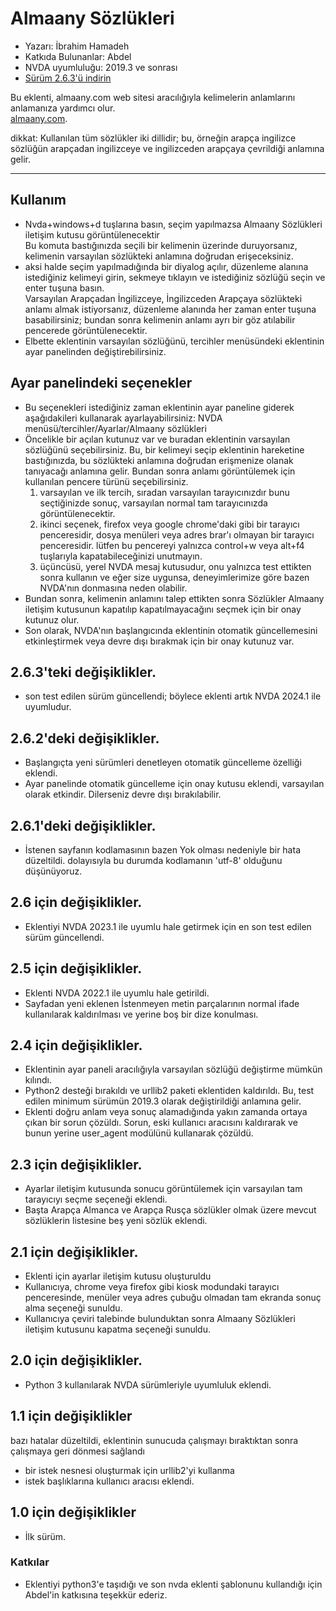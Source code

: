 # Almaany Sözlükleri #

*	Yazarı: İbrahim Hamadeh
*	Katkıda Bulunanlar: Abdel
*	NVDA uyumluluğu: 2019.3 ve sonrası
*	[Sürüm 2.6.3'ü indirin][1]  

Bu eklenti, almaany.com web sitesi aracılığıyla kelimelerin anlamlarını anlamanıza yardımcı olur.  
[almaany.com](https://www.almaany.com/en/dict/ar-en/).

dikkat: Kullanılan tüm sözlükler iki dillidir; bu, örneğin arapça ingilizce sözlüğün arapçadan ingilizceye ve ingilizceden arapçaya çevrildiği anlamına gelir. 

***

## Kullanım

*	Nvda+windows+d tuşlarına basın, seçim yapılmazsa Almaany Sözlükleri iletişim kutusu görüntülenecektir  
Bu komuta bastığınızda seçili bir kelimenin üzerinde duruyorsanız, kelimenin varsayılan sözlükteki anlamına doğrudan erişeceksiniz.  
*	aksi halde seçim yapılmadığında bir diyalog açılır, düzenleme alanına istediğiniz kelimeyi girin, sekmeye tıklayın ve istediğiniz sözlüğü seçin ve enter tuşuna basın.  
Varsayılan Arapçadan İngilizceye, İngilizceden Arapçaya sözlükteki anlamı almak istiyorsanız, düzenleme alanında her zaman enter tuşuna basabilirsiniz; bundan sonra kelimenin anlamı ayrı bir göz atılabilir pencerede görüntülenecektir.  
*	Elbette eklentinin varsayılan sözlüğünü, tercihler menüsündeki eklentinin ayar panelinden değiştirebilirsiniz.  

## Ayar panelindeki seçenekler ##

*	Bu seçenekleri istediğiniz zaman eklentinin ayar paneline giderek aşağıdakileri kullanarak ayarlayabilirsiniz:
NVDA menüsü/tercihler/Ayarlar/Almaany sözlükleri  
*	Öncelikle bir açılan kutunuz var ve buradan eklentinin varsayılan sözlüğünü seçebilirsiniz.
Bu, bir kelimeyi seçip eklentinin hareketine bastığınızda, bu sözlükteki anlamına doğrudan erişmenize olanak tanıyacağı anlamına gelir.
Bundan sonra anlamı görüntülemek için kullanılan pencere türünü seçebilirsiniz.  
	1.	varsayılan ve ilk tercih, sıradan varsayılan tarayıcınızdır
bunu seçtiğinizde sonuç, varsayılan normal tam tarayıcınızda görüntülenecektir.  
	2.	ikinci seçenek, firefox veya google chrome'daki gibi bir tarayıcı penceresidir, dosya menüleri veya adres brar'ı olmayan bir tarayıcı penceresidir.
lütfen bu pencereyi yalnızca control+w veya alt+f4 tuşlarıyla kapatabileceğinizi unutmayın.  
	3.	üçüncüsü, yerel NVDA mesaj kutusudur, onu yalnızca test ettikten sonra kullanın ve eğer size uygunsa, deneyimlerimize göre bazen NVDA'nın donmasına neden olabilir.  
*	Bundan sonra, kelimenin anlamını talep ettikten sonra Sözlükler Almaany iletişim kutusunun kapatılıp kapatılmayacağını seçmek için bir onay kutunuz olur.  
*	Son olarak, NVDA'nın başlangıcında eklentinin otomatik güncellemesini etkinleştirmek veya devre dışı bırakmak için bir onay kutunuz var.

## 2.6.3'teki değişiklikler.

*	son test edilen sürüm güncellendi; böylece eklenti artık NVDA 2024.1 ile uyumludur.

## 2.6.2'deki değişiklikler.

*	Başlangıçta yeni sürümleri denetleyen otomatik güncelleme özelliği eklendi.
*	Ayar panelinde otomatik güncelleme için onay kutusu eklendi, varsayılan olarak etkindir. Dilerseniz devre dışı bırakılabilir.

## 2.6.1'deki değişiklikler.

*	İstenen sayfanın kodlamasının bazen Yok olması nedeniyle bir hata düzeltildi.
dolayısıyla bu durumda kodlamanın 'utf-8' olduğunu düşünüyoruz.

## 2.6 için değişiklikler.

*	Eklentiyi NVDA 2023.1 ile uyumlu hale getirmek için en son test edilen sürüm güncellendi.
 
## 2.5 için değişiklikler.

*	Eklenti NVDA 2022.1 ile uyumlu hale getirildi.
*	Sayfadan yeni eklenen İstenmeyen metin parçalarının normal ifade kullanılarak kaldırılması ve yerine boş bir dize konulması.

## 2.4 için değişiklikler.

*	Eklentinin ayar paneli aracılığıyla varsayılan sözlüğü değiştirme mümkün kılındı.
*	Python2 desteği bırakıldı ve urllib2 paketi eklentiden kaldırıldı.
Bu, test edilen minimum sürümün 2019.3 olarak değiştirildiği anlamına gelir.  
*	Eklenti doğru anlam veya sonuç alamadığında yakın zamanda ortaya çıkan bir sorun çözüldı.
Sorun, eski kullanıcı aracısını kaldırarak ve bunun yerine user_agent modülünü kullanarak çözüldü.

## 2.3 için değişiklikler.

*	Ayarlar iletişim kutusunda sonucu görüntülemek için varsayılan tam tarayıcıyı seçme seçeneği eklendi.
*	Başta Arapça Almanca ve Arapça Rusça sözlükler olmak üzere mevcut sözlüklerin listesine beş yeni sözlük eklendi.

## 2.1 için değişiklikler.

*	Eklenti için ayarlar iletişim kutusu oluşturuldu
*	Kullanıcıya, chrome veya firefox gibi kiosk modundaki tarayıcı penceresinde, menüler veya adres çubuğu olmadan tam ekranda sonuç alma seçeneği sunuldu.
*	Kullanıcıya çeviri talebinde bulunduktan sonra Almaany Sözlükleri iletişim kutusunu kapatma seçeneği sunuldu.

## 2.0 için değişiklikler.

*	Python 3 kullanılarak NVDA sürümleriyle uyumluluk eklendi.

## 1.1 için değişiklikler ##

bazı hatalar düzeltildi, eklentinin sunucuda çalışmayı bıraktıktan sonra çalışmaya geri dönmesi sağlandı
*	bir istek nesnesi oluşturmak için urllib2'yi kullanma
*	istek başlıklarına kullanıcı aracısı eklendi.

## 1.0 için değişiklikler ##

*	İlk sürüm.

### Katkılar ###

*	Eklentiyi python3'e taşıdığı ve son nvda eklenti şablonunu kullandığı için Abdel'in katkısına teşekkür ederiz.

[1]: https://github.com/ibrahim-h/dictionariesAlmaany/releases/download/2.6.3/DictionariesAlmaany-2.6.3.nvda-addon
